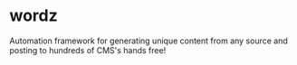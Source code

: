 # wordz
Automation framework for generating unique content from any source and posting to hundreds of CMS's hands free!
